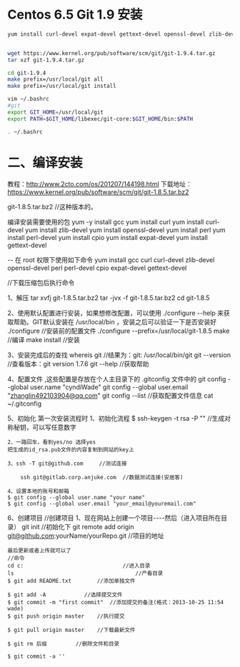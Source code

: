 # Centos 6.5 Git 1.9 安装

``` sh
yum install curl-devel expat-devel gettext-devel openssl-devel zlib-devel gcc perl-ExtUtils-MakeMaker


wget https://www.kernel.org/pub/software/scm/git/git-1.9.4.tar.gz
tar xzf git-1.9.4.tar.gz

cd git-1.9.4
make prefix=/usr/local/git all
make prefix=/usr/local/git install

vim ~/.bashrc
#git
export GIT_HOME=/usr/local/git
export PATH=$GIT_HOME/libexec/git-core:$GIT_HOME/bin:$PATH

. ~/.bashrc
```


# 二、编译安装

教程：http://www.2cto.com/os/201207/144198.html
下载地址：https://www.kernel.org/pub/software/scm/git/git-1.8.5.tar.bz2

git-1.8.5.tar.bz2		//这种版本的。

编译安装需要使用的包
yum -y install gcc
yum install curl
yum install curl-devel
yum install zlib-devel
yum install openssl-devel
yum install perl
yum install perl-devel
yum install cpio
yum install expat-devel
yum install gettext-devel

-- 在 root 权限下使用如下命令
yum install gcc curl curl-devel zlib-devel openssl-devel perl perl-devel cpio expat-devel gettext-devel

//下载压缩包后执行命令

1、解压
tar xvfj git-1.8.5.tar.bz2
tar -jvx -f  git-1.8.5.tar.bz2
cd git-1.8.5

2、使用默认配置进行安装，如果想修改配置，可以使用 ./configure --help 来获取帮助。GIT默认安装在 /usr/local/bin ，安装之后可以验证一下是否安装好
./configure				//安装前的配置文件
./configure --prefix=/usr/local/git-1.8.5
make					//编译
make install			//安装

3、安装完成后的查找
whereis git		//结果为：git: /usr/local/bin/git
git  --version		//查看版本：git version 1.7.6
git  --help			//获取帮助

4、配置文件	,这些配置是存放在个人主目录下的 .gitconfig 文件中的
git config  --global user.name "cyndiWade"
git config  --global user.email "zhanglin492103904@qq.com"
git config 	--list							//获取配置文件信息
cat ~/.gitconfig

5、初始化
第一次安装流程时
	1、初始化流程
	$ ssh-keygen -t rsa -P ""	//生成对称秘钥，可以写任意数字

	2、一路回车，看到yes/no 选择yes
	把生成的id_rsa.pub文件的内容复制到网站的key上

	3、ssh -T git@github.com 	//测试连接

		ssh git@gitlab.corp.anjuke.com	//数据测试连接(安居客)

	4、设置本地的账号和邮箱
	$ git config --global user.name "your name"
	$ git config --global user.email "your_email@youremail.com"


6、创建项目
	//创建项目
	1、现在网站上创建一个项目----然后（进入项目所在目录）
	git init 	//初始化下
	git remote add origin git@github.com:yourName/yourRepo.git		//项目的地址

	最后更新或者上传就可以了
	//命令
	cd c: 								//进入目录
	ls										//产看目录
	$ git add README.txt		//添加单独文件

	$ git add -A 			//选择提交文件
	$ git commit -m "first commit"	//添加提交的备注(格式：2013-10-25 11:54 wade)
	$ git push origin master	//执行提交

	$ git pull origin master	//下载最新文件

	$ git rm 后缀			//删除文件和目录

	$ git commit -a ''
